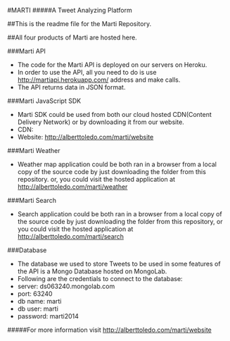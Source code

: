 #MARTI
#####A Tweet Analyzing Platform

##This is the readme file for the Marti Repository.

##All four products of Marti are hosted here.

###Marti API
* The code for the Marti API is deployed on our servers on Heroku.
* In order to use the API, all you need to do is use http://martiapi.herokuapp.com/<apiCallHere> address and make calls.
* The API returns data in JSON format.

###Marti JavaScript SDK
* Marti SDK could be used from both our cloud hosted CDN(Content Delivery Network) or by downloading it from our website.
* CDN: <script type="text/javascript" src=“http://alberttoledo.com/marti/sdk/marti.min.js“></script>
* Website: http://alberttoledo.com/marti/website

###Marti Weather
* Weather map application could be both ran in a browser from a local copy of the source code by just downloading the folder from this repository.
or, you could visit the hosted application at http://alberttoledo.com/marti/weather

###Marti Search
* Search application could be both ran in a browser from a local copy of the source code by just downloading the folder from this repository,
or you could visit the hosted application at http://alberttoledo.com/marti/search

###Database
* The database we used to store Tweets to be used in some features of the API is a Mongo Database hosted on MongoLab.
* Following are the credentials to connect to the database:
* server: ds063240.mongolab.com
* port: 63240
* db name: marti
* db user: marti	
* password: marti2014

#####For more information visit http://alberttoledo.com/marti/website
